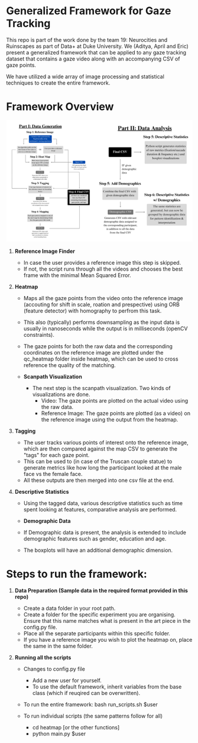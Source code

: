 # Generalized Framework for Gaze Tracking
This repo is part of the work done by the team 19: Neurocities and Ruinscapes as part of Data+ at Duke University. We (Aditya, April and Eric) present a generalized framework that can be applied to any gaze tracking dataset that contains a gaze video along with an accompanying CSV of gaze points. 

We have utilized a wide array of image processing and statistical techniques to create the entire framework. 

# Framework Overview
![Alt text](Flowchart.jpg "Title")

1. **Reference Image Finder**
    - In case the user provides a reference image this step is skipped. 
    - If not, the script runs through all the videos and chooses the best frame with the minimal Mean Squared Error. 

2. **Heatmap**
    - Maps all the gaze points from the video onto the reference image (accouting for shift in scale, roation and prespective) using ORB (feature detector) with homography to perfrom this task. 
    - This also (typically) performs downsampling as the input data is usually in nanoseconds while the output is in milliseconds (openCV constraints). 
    - The gaze points for both the raw data and the corresponding coordinates on the reference image are plotted under the qc_heatmap folder inside heatmap, which can be used to cross reference the quality of the matching.

    - **Scanpath Visualization**
        - The next step is the scanpath visualization. Two kinds of visualizations are done. 
            - Video: The gaze points are plotted on the actual video using the raw data. 
            - Reference Image: The gaze points are plotted (as a video) on the reference image using the output from the heatmap. 

3. **Tagging**
    - The user tracks various points of interest onto the reference image, which are then compared against the map CSV to generate the "tags" for each gaze point. 
    - This can be used to (in case of the Truscan couple statue) to generate metrics like how long the participant looked at the male face vs the female face. 
    - All these outputs are then merged into one csv file at the end. 

4. **Descriptive Statistics**
    - Using the tagged data, various descriptive statistics such as time spent looking at features, comparative analysis are performed. 

    - **Demographic Data**
    - If Demographic data is present, the analysis is extended to include demographic features such as gender, education and age. 
    - The boxplots will have an additional demographic dimension.




# Steps to run the framework: 

1. **Data Preparation (Sample data in the required format provided in this repo)**
    - Create a data folder in your root path. 
    - Create a folder for the specific experiment you are organising. Ensure that this name matches what is present in the art piece in the config.py file. 
    - Place all the separate participants within this specific folder. 
    - If you have a reference image you wish to plot the heatmap on, place the same in the same folder. 

2. **Running all the scripts**
    - Changes to config.py file 
        - Add a new user for yourself. 
        - To use the default framework, inherit variables from the base class (which if reuqired can be overwritten). 

    - To run the entire framework: bash run_scripts.sh $user
    - To run individual scripts (the same patterns follow for all)
        - cd heatmap [or the other functions]
        - python main.py $user